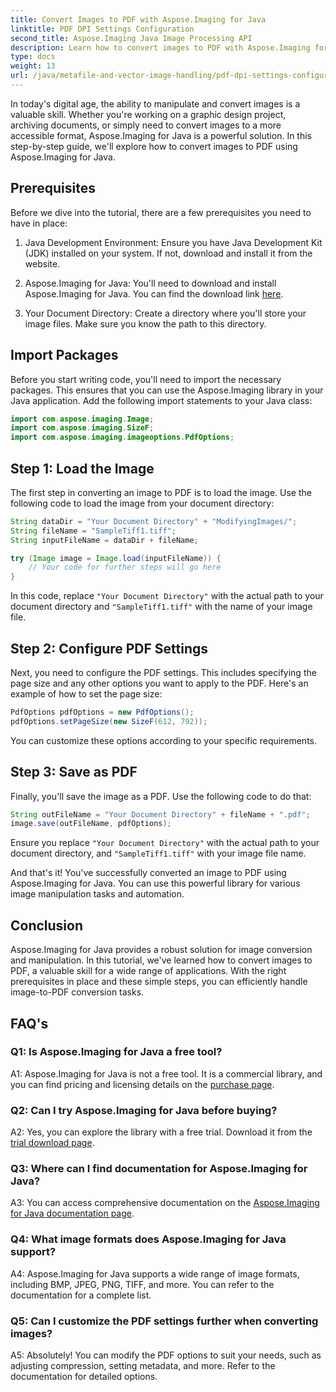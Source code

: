 ```yaml
---
title: Convert Images to PDF with Aspose.Imaging for Java
linktitle: PDF DPI Settings Configuration
second_title: Aspose.Imaging Java Image Processing API
description: Learn how to convert images to PDF with Aspose.Imaging for Java. Step-by-step guide for efficient image manipulation.
type: docs
weight: 13
url: /java/metafile-and-vector-image-handling/pdf-dpi-settings-configuration.html/
---
```

In today's digital age, the ability to manipulate and convert images is a valuable skill. Whether you're working on a graphic design project, archiving documents, or simply need to convert images to a more accessible format, Aspose.Imaging for Java is a powerful solution. In this step-by-step guide, we'll explore how to convert images to PDF using Aspose.Imaging for Java.

## Prerequisites

Before we dive into the tutorial, there are a few prerequisites you need to have in place:

1. Java Development Environment: Ensure you have Java Development Kit (JDK) installed on your system. If not, download and install it from the website.

2. Aspose.Imaging for Java: You'll need to download and install Aspose.Imaging for Java. You can find the download link [here](https://releases.aspose.com/imaging/java/).

3. Your Document Directory: Create a directory where you'll store your image files. Make sure you know the path to this directory.

## Import Packages

Before you start writing code, you'll need to import the necessary packages. This ensures that you can use the Aspose.Imaging library in your Java application. Add the following import statements to your Java class:

```java
import com.aspose.imaging.Image;
import com.aspose.imaging.SizeF;
import com.aspose.imaging.imageoptions.PdfOptions;
```

## Step 1: Load the Image

The first step in converting an image to PDF is to load the image. Use the following code to load the image from your document directory:

```java
String dataDir = "Your Document Directory" + "ModifyingImages/";
String fileName = "SampleTiff1.tiff";
String inputFileName = dataDir + fileName;

try (Image image = Image.load(inputFileName)) {
    // Your code for further steps will go here
}
```

In this code, replace `"Your Document Directory"` with the actual path to your document directory and `"SampleTiff1.tiff"` with the name of your image file.

## Step 2: Configure PDF Settings

Next, you need to configure the PDF settings. This includes specifying the page size and any other options you want to apply to the PDF. Here's an example of how to set the page size:

```java
PdfOptions pdfOptions = new PdfOptions();
pdfOptions.setPageSize(new SizeF(612, 792));
```

You can customize these options according to your specific requirements.

## Step 3: Save as PDF

Finally, you'll save the image as a PDF. Use the following code to do that:

```java
String outFileName = "Your Document Directory" + fileName + ".pdf";
image.save(outFileName, pdfOptions);
```

Ensure you replace `"Your Document Directory"` with the actual path to your document directory, and `"SampleTiff1.tiff"` with your image file name.

And that's it! You've successfully converted an image to PDF using Aspose.Imaging for Java. You can use this powerful library for various image manipulation tasks and automation.

## Conclusion

Aspose.Imaging for Java provides a robust solution for image conversion and manipulation. In this tutorial, we've learned how to convert images to PDF, a valuable skill for a wide range of applications. With the right prerequisites in place and these simple steps, you can efficiently handle image-to-PDF conversion tasks.

## FAQ's

### Q1: Is Aspose.Imaging for Java a free tool?

A1: Aspose.Imaging for Java is not a free tool. It is a commercial library, and you can find pricing and licensing details on the [purchase page](https://purchase.aspose.com/buy).

### Q2: Can I try Aspose.Imaging for Java before buying?

A2: Yes, you can explore the library with a free trial. Download it from the [trial download page](https://releases.aspose.com/).

### Q3: Where can I find documentation for Aspose.Imaging for Java?

A3: You can access comprehensive documentation on the [Aspose.Imaging for Java documentation page](https://reference.aspose.com/imaging/java/).

### Q4: What image formats does Aspose.Imaging for Java support?

A4: Aspose.Imaging for Java supports a wide range of image formats, including BMP, JPEG, PNG, TIFF, and more. You can refer to the documentation for a complete list.

### Q5: Can I customize the PDF settings further when converting images?

A5: Absolutely! You can modify the PDF options to suit your needs, such as adjusting compression, setting metadata, and more. Refer to the documentation for detailed options.
